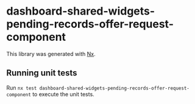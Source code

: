 # dashboard-shared-widgets-pending-records-offer-request-component

This library was generated with [Nx](https://nx.dev).

## Running unit tests

Run `nx test dashboard-shared-widgets-pending-records-offer-request-component` to execute the unit tests.
